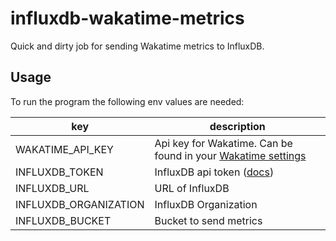 # influxdb-wakatime-metrics

Quick and dirty job for sending Wakatime metrics to InfluxDB.

## Usage

To run the program the following env values are needed:

| key                   | description                                                                                           |
| --------------------- | ----------------------------------------------------------------------------------------------------- |
| WAKATIME_API_KEY      | Api key for Wakatime. Can be found in your [Wakatime settings](https://wakatime.com/settings/account) |
| INFLUXDB_TOKEN        | InfluxDB api token ([docs](https://docs.influxdata.com/influxdb/cloud/security/tokens/create-token/)) |
| INFLUXDB_URL          | URL of InfluxDB                                                                                       |
| INFLUXDB_ORGANIZATION | InfluxDB Organization                                                                                 |
| INFLUXDB_BUCKET       | Bucket to send metrics                                                                                |
